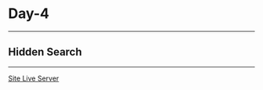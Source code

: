 # Day-4

---

## Hidden Search

---

[Site Live Server](https://krantos-dev.github.io/Day-4---Hidden-Search/)

